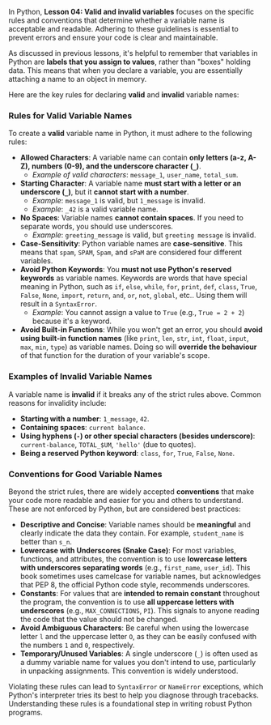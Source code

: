 In Python, **Lesson 04: Valid and invalid variables** focuses on the specific rules and conventions that determine whether a variable name is acceptable and readable. Adhering to these guidelines is essential to prevent errors and ensure your code is clear and maintainable.

As discussed in previous lessons, it's helpful to remember that variables in Python are **labels that you assign to values**, rather than "boxes" holding data. This means that when you declare a variable, you are essentially attaching a name to an object in memory.

Here are the key rules for declaring **valid** and **invalid** variable names:

### Rules for Valid Variable Names

To create a **valid** variable name in Python, it must adhere to the following rules:

*   **Allowed Characters**: A variable name can contain **only letters (a-z, A-Z), numbers (0-9), and the underscore character (`_`)**.
    *   *Example of valid characters*: `message_1`, `user_name`, `total_sum`.
*   **Starting Character**: A variable name **must start with a letter or an underscore (`_`)**, but it **cannot start with a number**.
    *   *Example*: `message_1` is valid, but `1_message` is invalid.
    *   *Example*: `_42` is a valid variable name.
*   **No Spaces**: Variable names **cannot contain spaces**. If you need to separate words, you should use underscores.
    *   *Example*: `greeting_message` is valid, but `greeting message` is invalid.
*   **Case-Sensitivity**: Python variable names are **case-sensitive**. This means that `spam`, `SPAM`, `Spam`, and `sPaM` are considered four different variables.
*   **Avoid Python Keywords**: You **must not use Python's reserved keywords** as variable names. Keywords are words that have special meaning in Python, such as `if`, `else`, `while`, `for`, `print`, `def`, `class`, `True`, `False`, `None`, `import`, `return`, `and`, `or`, `not`, `global`, etc.. Using them will result in a `SyntaxError`.
    *   *Example*: You cannot assign a value to `True` (e.g., `True = 2 + 2`) because it's a keyword.
*   **Avoid Built-in Functions**: While you won't get an error, you should **avoid using built-in function names** (like `print`, `len`, `str`, `int`, `float`, `input`, `max`, `min`, `type`) as variable names. Doing so will **override the behaviour** of that function for the duration of your variable's scope.

### Examples of Invalid Variable Names

A variable name is **invalid** if it breaks any of the strict rules above. Common reasons for invalidity include:

*   **Starting with a number**: `1_message`, `42`.
*   **Containing spaces**: `current balance`.
*   **Using hyphens (`-`) or other special characters (besides underscore)**: `current-balance`, `TOTAL_$UM`, `'hello'` (due to quotes).
*   **Being a reserved Python keyword**: `class`, `for`, `True`, `False`, `None`.

### Conventions for Good Variable Names

Beyond the strict rules, there are widely accepted **conventions** that make your code more readable and easier for you and others to understand. These are not enforced by Python, but are considered best practices:

*   **Descriptive and Concise**: Variable names should be **meaningful** and clearly indicate the data they contain. For example, `student_name` is better than `s_n`.
*   **Lowercase with Underscores (Snake Case)**: For most variables, functions, and attributes, the convention is to use **lowercase letters with underscores separating words** (e.g., `first_name`, `user_id`). This book sometimes uses camelcase for variable names, but acknowledges that PEP 8, the official Python code style, recommends underscores.
*   **Constants**: For values that are **intended to remain constant** throughout the program, the convention is to use **all uppercase letters with underscores** (e.g., `MAX_CONNECTIONS`, `PI`). This signals to anyone reading the code that the value should not be changed.
*   **Avoid Ambiguous Characters**: Be careful when using the lowercase letter `l` and the uppercase letter `O`, as they can be easily confused with the numbers `1` and `0`, respectively.
*   **Temporary/Unused Variables**: A single underscore (`_`) is often used as a dummy variable name for values you don't intend to use, particularly in unpacking assignments. This convention is widely understood.

Violating these rules can lead to `SyntaxError` or `NameError` exceptions, which Python's interpreter tries its best to help you diagnose through tracebacks. Understanding these rules is a foundational step in writing robust Python programs.